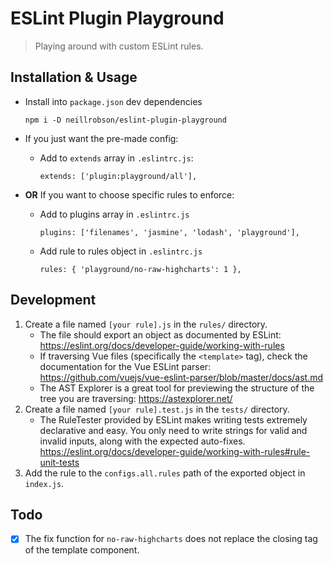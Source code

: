 # ESLint Plugin Playground

> Playing around with custom ESLint rules.

## Installation & Usage

-   Install into `package.json` dev dependencies

    ```
    npm i -D neillrobson/eslint-plugin-playground
    ```

-   If you just want the pre-made config:

    -   Add to `extends` array in `.eslintrc.js`:

        ```
        extends: ['plugin:playground/all'],
        ```

-   **OR** If you want to choose specific rules to enforce:

    -   Add to plugins array in `.eslintrc.js`

        ```
        plugins: ['filenames', 'jasmine', 'lodash', 'playground'],
        ```

    -   Add rule to rules object in `.eslintrc.js`

        ```
        rules: { 'playground/no-raw-highcharts': 1 },
        ```

## Development

1. Create a file named `[your rule].js` in the `rules/` directory.
    - The file should export an object as documented by ESLint: https://eslint.org/docs/developer-guide/working-with-rules
    - If traversing Vue files (specifically the `<template>` tag), check the documentation for the Vue ESLint parser: https://github.com/vuejs/vue-eslint-parser/blob/master/docs/ast.md
    - The AST Explorer is a great tool for previewing the structure of the tree you are traversing: https://astexplorer.net/
1. Create a file named `[your rule].test.js` in the `tests/` directory.
    - The RuleTester provided by ESLint makes writing tests extremely declarative and easy. You only need to write strings for valid and invalid inputs, along with the expected auto-fixes. https://eslint.org/docs/developer-guide/working-with-rules#rule-unit-tests
1. Add the rule to the `configs.all.rules` path of the exported object in `index.js`.

## Todo

-   [x] The fix function for `no-raw-highcharts` does not replace the closing tag of the template component.
